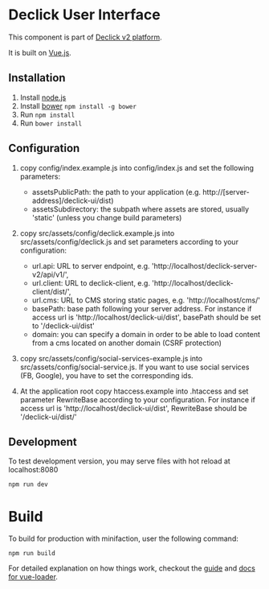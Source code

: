 # Declick User Interface

This component is part of [Declick v2 platform](https://github.com/colombbus/declick-v2).

It is built on [Vue.js](https://vuejs.org).

## Installation

1. Install [node.js](https://nodejs.org/)
2. Install [bower](https://bower.io) `npm install -g bower`
3. Run `npm install`
4. Run `bower install`

## Configuration

1. copy config/index.example.js into config/index.js and set the following parameters:
    * assetsPublicPath: the path to your application (e.g. http://[server-address]/declick-ui/dist)
    * assetsSubdirectory: the subpath where assets are stored, usually 'static' (unless you change build parameters)

2. copy src/assets/config/declick.example.js into src/assets/config/declick.js and set parameters according to your configuration:
    * url.api: URL to server endpoint, e.g. 'http://localhost/declick-server-v2/api/v1/',
    * url.client: URL to declick-client, e.g. 'http://localhost/declick-client/dist/',
    * url.cms: URL to CMS storing static pages, e.g. 'http://localhost/cms/'
    * basePath: base path following your server address. For instance if access url is 'http://localhost/declick-ui/dist', basePath should be set to '/declick-ui/dist' 
    * domain: you can specify a domain in order to be able to load content from a cms located on another domain (CSRF protection)

3. copy src/assets/config/social-services-example.js into src/assets/config/social-service.js. If you want to use social services (FB, Google), you have to set the corresponding ids.

4. At the application root copy htaccess.example into .htaccess and set parameter RewriteBase according to your configuration. For instance if access url is 'http://localhost/declick-ui/dist', RewriteBase should be '/declick-ui/dist/'

## Development
To test development version, you may serve files with hot reload at localhost:8080

```
npm run dev
```

# Build
To build for production with minifaction, user the following command:

```
npm run build
```

For detailed explanation on how things work, checkout the [guide](http://vuejs-templates.github.io/webpack/) and [docs for vue-loader](http://vuejs.github.io/vue-loader).
